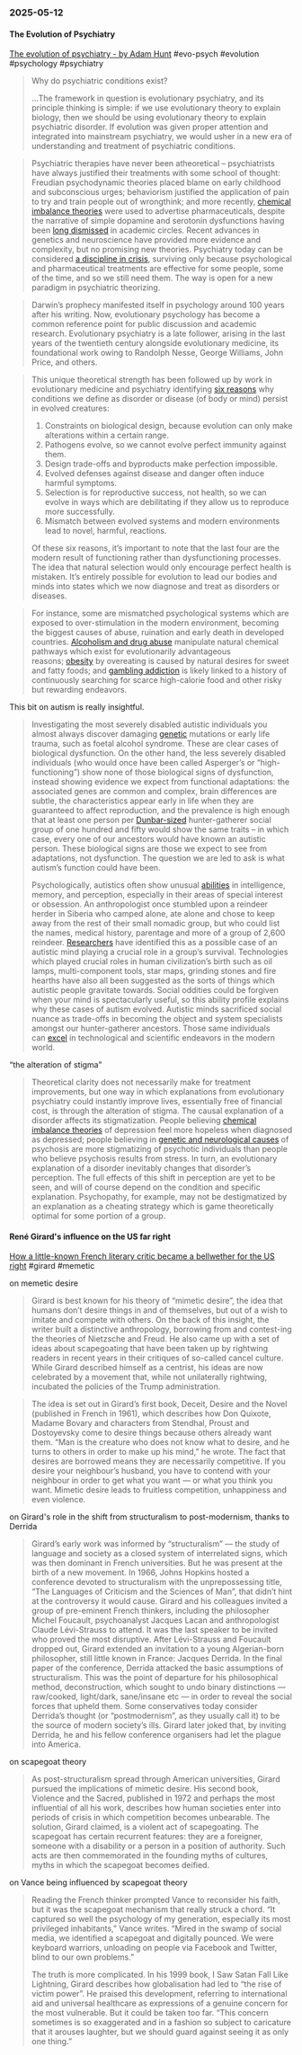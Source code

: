 ### 2025-05-12
#### The Evolution of Psychiatry
[The evolution of psychiatry - by Adam Hunt](https://www.worksinprogress.news/p/the-evolution-of-psychiatry) #evo-psych #evolution #psychology #psychiatry

> Why do psychiatric conditions exist?
> 
> …The framework in question is evolutionary psychiatry, and its principle thinking is simple: if we use evolutionary theory to explain biology, then we should be using evolutionary theory to explain psychiatric disorder. If evolution was given proper attention and integrated into mainstream psychiatry, we would usher in a new era of understanding and treatment of psychiatric conditions.

> Psychiatric therapies have never been atheoretical – psychiatrists have always justified their treatments with some school of thought: Freudian psychodynamic theories placed blame on early childhood and subconscious urges; behaviorism justified the application of pain to try and train people out of wrongthink; and more recently, [chemical imbalance theories](https://www.researchgate.net/publication/315533279_Challenging_the_Narrative_of_Chemical_Imbalance_A_Look_at_the_Evidence) were used to advertise pharmaceuticals, despite the narrative of simple dopamine and serotonin dysfunctions having been [long dismissed](https://www.psychiatrictimes.com/view/debunking-two-chemical-imbalance-myths-again) in academic circles. Recent advances in genetics and neuroscience have provided more evidence and complexity, but no promising new theories. Psychiatry today can be considered [a discipline in crisis](https://www.amazon.co.uk/Mind-Fixers-Psychiatrys-Troubled-Biology/dp/0393071227), surviving only because psychological and pharmaceutical treatments are effective for some people, some of the time, and so we still need them. The way is open for a new paradigm in psychiatric theorizing.

> Darwin’s prophecy manifested itself in psychology around 100 years after his writing. Now, evolutionary psychology has become a common reference point for public discussion and academic research. Evolutionary psychiatry is a late follower, arising in the last years of the twentieth century alongside evolutionary medicine, its foundational work owing to Randolph Nesse, George Williams, John Price, and others.

> This unique theoretical strength has been followed up by work in evolutionary medicine and psychiatry identifying [six reasons](http://www-personal.umich.edu/~nesse/Articles/Nesse%20-%202015%20-%20Evolutionary%20Psychology%20and%20Mental%20Health.pdf) why conditions we define as disorder or disease (of body or mind) persist in evolved creatures:
> 
> 1. Constraints on biological design, because evolution can only make alterations within a certain range.
> 2. Pathogens evolve, so we cannot evolve perfect immunity against them.
> 3. Design trade-offs and byproducts make perfection impossible.
> 4. Evolved defenses against disease and danger often induce harmful symptoms.
> 5. Selection is for reproductive success, not health, so we can evolve in ways which are debilitating if they allow us to reproduce more successfully.
> 6. Mismatch between evolved systems and modern environments lead to novel, harmful, reactions.
> 
> Of these six reasons, it’s important to note that the last four are the modern result of functioning rather than dysfunctioning processes. The idea that natural selection would only encourage perfect health is mistaken. It’s entirely possible for evolution to lead our bodies and minds into states which we now diagnose and treat as disorders or diseases.

> For instance, some are mismatched psychological systems which are exposed to over-stimulation in the modern environment, becoming the biggest causes of abuse, ruination and early death in developed countries. [Alcoholism and drug abuse](https://pubmed.ncbi.nlm.nih.gov/23881888/) manipulate natural chemical pathways which exist for evolutionarily advantageous reasons; [obesity](https://pubmed.ncbi.nlm.nih.gov/25749980/) by overeating is caused by natural desires for sweet and fatty foods; and [gambling addiction](https://pubmed.ncbi.nlm.nih.gov/15577272/) is likely linked to a history of continuously searching for scarce high-calorie food and other risky but rewarding endeavors.

This bit on autism is really insightful.

> Investigating the most severely disabled autistic individuals you almost always discover damaging [genetic](https://www.ncbi.nlm.nih.gov/pmc/articles/PMC4694565/) mutations or early life trauma, such as foetal alcohol syndrome. These are clear cases of biological dysfunction. On the other hand, the less severely disabled individuals (who would once have been called Asperger’s or “high-functioning”) show none of those biological signs of dysfunction, instead showing evidence we expect from functional adaptations: the associated genes are common and complex, brain differences are subtle, the characteristics appear early in life when they are guaranteed to affect reproduction, and the prevalence is high enough that at least one person per [Dunbar-sized](https://royalsocietypublishing.org/doi/abs/10.1098/rspb.2004.2970) hunter-gatherer social group of one hundred and fifty would show the same traits – in which case, every one of our ancestors would have known an autistic person. These biological signs are those we expect to see from adaptations, not dysfunction. The question we are led to ask is what autism’s function could have been.
> 
> Psychologically, autistics often show unusual [abilities](https://europepmc.org/article/med/25374134) in intelligence, memory, and perception, especially in their areas of special interest or obsession. An anthropologist once stumbled upon a reindeer herder in Siberia who camped alone, ate alone and chose to keep away from the rest of their small nomadic group, but who could list the names, medical history, parentage and more of a group of 2,600 reindeer. [Researchers](https://www.tandfonline.com/doi/full/10.1080/1751696X.2016.1244949) have identified this as a possible case of an autistic mind playing a crucial role in a group’s survival. Technologies which played crucial roles in human civilization’s birth such as oil lamps, multi-component tools, star maps, grinding stones and fire hearths have also all been suggested as the sorts of things which autistic people gravitate towards. Social oddities could be forgiven when your mind is spectacularly useful, so this ability profile explains why these cases of autism evolved. Autistic minds sacrificed social nuance as trade-offs in becoming the object and system specialists amongst our hunter-gatherer ancestors. Those same individuals can [excel](https://www.amazon.co.uk/dp/B01N2W270Y/ref=dp-kindle-redirect?_encoding=UTF8&btkr=1) in technological and scientific endeavors in the modern world.

“the alteration of stigma”

> Theoretical clarity does not necessarily make for treatment improvements, but one way in which explanations from evolutionary psychiatry could instantly improve lives, essentially free of financial cost, is through the alteration of stigma. The causal explanation of a disorder affects its stigmatization. People believing [chemical imbalance theories](https://www.ncbi.nlm.nih.gov/pubmed/24657311) of depression feel more hopeless when diagnosed as depressed; people believing in [genetic and neurological causes](https://pubmed.ncbi.nlm.nih.gov/26805779/) of psychosis are more stigmatizing of psychotic individuals than people who believe psychosis results from stress. In turn, an evolutionary explanation of a disorder inevitably changes that disorder’s perception. The full effects of this shift in perception are yet to be seen, and will of course depend on the condition and specific explanation. Psychopathy, for example, may not be destigmatized by an explanation as a cheating strategy which is game theoretically optimal for some portion of a group.

#### René Girard's influence on the US far right
[How a little-known French literary critic became a bellwether for the US right](https://on.ft.com/43cOdnI) #girard #memetic 

on memetic desire

> Girard is best known for his theory of “mimetic desire”, the idea that humans don’t desire things in and of themselves, but out of a wish to imitate and compete with others. On the back of this insight, the writer built a distinctive anthropology, borrowing from and contest-ing the theories of Nietzsche and Freud. He also came up with a set of ideas about scapegoating that have been taken up by rightwing readers in recent years in their critiques of so-called cancel culture. While Girard described himself as a centrist, his ideas are now celebrated by a movement that, while not unilaterally rightwing, incubated the policies of the Trump administration.

> The idea is set out in Girard’s first book, Deceit, Desire and the Novel (published in French in 1961), which describes how Don Quixote, Madame Bovary and characters from Stendhal, Proust and Dostoyevsky come to desire things because others already want them. “Man is the creature who does not know what to desire, and he turns to others in order to make up his mind,” he wrote. The fact that desires are borrowed means they are necessarily competitive. If you desire your neighbour’s husband, you have to contend with your neighbour in order to get what you want — or what you think you want. Mimetic desire leads to fruitless competition, unhappiness and even violence.

on Girard's role in the shift from structuralism to post-modernism, thanks to Derrida
  
> Girard’s early work was informed by “structuralism” — the study of language and society as a closed system of interrelated signs, which was then dominant in French universities. But he was present at the birth of a new movement. In 1966, Johns Hopkins hosted a conference devoted to structuralism with the unprepossessing title, “The Languages of Criticism and the Sciences of Man”, that didn’t hint at the controversy it would cause. Girard and his colleagues invited a group of pre-eminent French thinkers, including the philosopher Michel Foucault, psychoanalyst Jacques Lacan and anthropologist Claude Lévi-Strauss to attend. It was the last speaker to be invited who proved the most disruptive. After Lévi-Strauss and Foucault dropped out, Girard extended an invitation to a young Algerian-born philosopher, still little known in France: Jacques Derrida. In the final paper of the conference, Derrida attacked the basic assumptions of structuralism. This was the point of departure for his philosophical method, deconstruction, which sought to undo binary distinctions — raw/cooked, light/dark, sane/insane etc — in order to reveal the social forces that upheld them. Some conservatives today consider Derrida’s thought (or “postmodernism”, as they usually call it) to be the source of modern society’s ills. Girard later joked that, by inviting Derrida, he and his fellow conference organisers had let the plague into America.

on scapegoat theory

> As post-structuralism spread through American universities, Girard pursued the implications of mimetic desire. His second book, Violence and the Sacred, published in 1972 and perhaps the most influential of all his work, describes how human societies enter into periods of crisis in which competition becomes unbearable. The solution, Girard claimed, is a violent act of scapegoating. The scapegoat has certain recurrent features: they are a foreigner, someone with a disability or a person in a position of authority. Such acts are then commemorated in the founding myths of cultures, myths in which the scapegoat becomes deified.

on Vance being influenced by scapegoat theory

> Reading the French thinker prompted Vance to reconsider his faith, but it was the scapegoat mechanism that really struck a chord. “It captured so well the psychology of my generation, especially its most privileged inhabitants,” Vance writes. “Mired in the swamp of social media, we identified a scapegoat and digitally pounced. We were keyboard warriors, unloading on people via Facebook and Twitter, blind to our own problems.”
>
> The truth is more complicated. In his 1999 book, I Saw Satan Fall Like Lightning, Girard describes how globalisation had led to “the rise of victim power”. He praised this development, referring to international aid and universal healthcare as expressions of a genuine concern for the most vulnerable. But it could be taken too far. “This concern sometimes is so exaggerated and in a fashion so subject to caricature that it arouses laughter, but we should guard against seeing it as only one thing.”